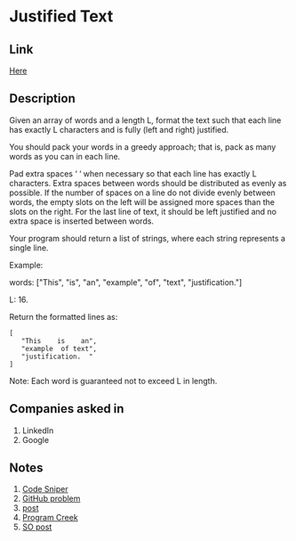 # Justified Text

## Link

[Here](https://www.interviewbit.com/problems/justified-text/)

## Description

Given an array of words and a length L, format the text such that each line has exactly L characters and is fully (left and right) justified.

You should pack your words in a greedy approach; that is, pack as many words as you can in each line.

Pad extra spaces ‘ ‘ when necessary so that each line has exactly L characters.
Extra spaces between words should be distributed as evenly as possible.
If the number of spaces on a line do not divide evenly between words, the empty slots on the left will be assigned more spaces than the slots on the right.
For the last line of text, it should be left justified and no extra space is inserted between words.

Your program should return a list of strings, where each string represents a single line.

Example:

words: ["This", "is", "an", "example", "of", "text", "justification."]

L: 16.

Return the formatted lines as:

```test
[
   "This    is    an",
   "example  of text",
   "justification.  "
]
```

 Note: Each word is guaranteed not to exceed L in length.

## Companies asked in

1. LinkedIn
1. Google

## Notes

1. [Code Sniper](https://codesniper.blogspot.com/2015/03/68-text-justification-leetcode.html)
1. [GitHub problem](https://github.com/leetcoders/LeetCode-Java/blob/master/TextJustification.java)
1. [post](https://siyang2leetcode.blogspot.com/2015/03/text-justification.html)
1. [Program Creek](https://www.programcreek.com/2014/05/leetcode-text-justification-java/)
1. [SO post](https://stackoverflow.com/questions/8524979/justify-text-in-java)